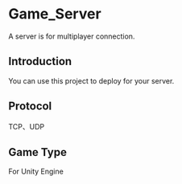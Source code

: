 # Game_Server
A server is for multiplayer connection.

## Introduction
You can use this project to deploy for your server.

## Protocol
TCP、UDP

## Game Type
For Unity Engine





